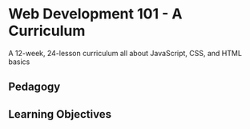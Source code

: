 # Web Development 101 - A Curriculum

A 12-week, 24-lesson curriculum all about JavaScript, CSS, and HTML basics

## Pedagogy

## Learning Objectives
